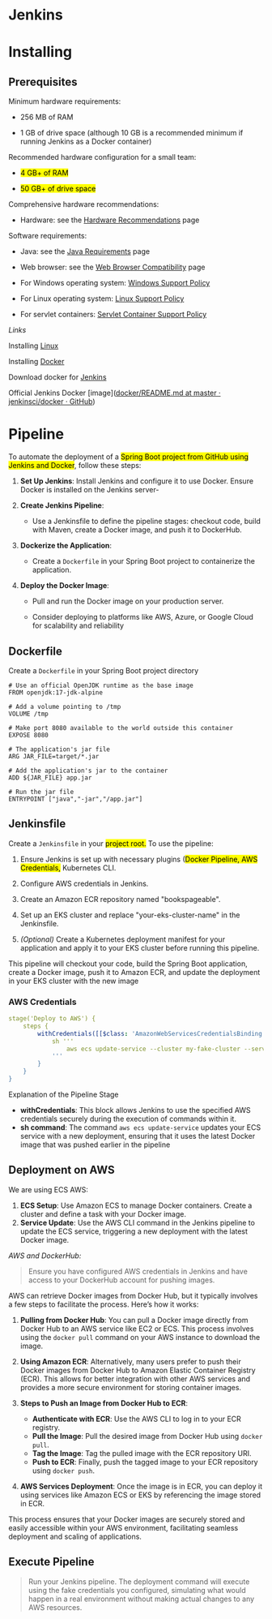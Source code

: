 # Jenkins

# Installing

## Prerequisites

Minimum hardware requirements:

- 256 MB of RAM

- 1 GB of drive space (although 10 GB is a recommended minimum if running
  Jenkins as a Docker container)

Recommended hardware configuration for a small team:

- <mark>4 GB+ of RAM</mark>

- <mark>50 GB+ of drive space</mark>

Comprehensive hardware recommendations:

- Hardware: see the [Hardware Recommendations](https://www.jenkins.io/doc/book/scaling/hardware-recommendations) page

Software requirements:

- Java: see the [Java Requirements](https://www.jenkins.io/doc/book/platform-information/support-policy-java/) page

- Web browser: see the [Web Browser Compatibility](https://www.jenkins.io/doc/administration/requirements/web-browsers/) page

- For Windows operating system: [Windows Support Policy](https://www.jenkins.io/doc/administration/requirements/windows/)

- For Linux operating system: [Linux Support Policy](https://www.jenkins.io/doc/book/platform-information/support-policy-linux/)

- For servlet containers: [Servlet Container Support Policy](https://www.jenkins.io/doc/book/platform-information/support-policy-servlet-containers/)

*Links*

Installing [Linux](https://www.jenkins.io/doc/book/installing/linux/)

Installing [Docker](https://www.jenkins.io/doc/book/installing/docker/)

Download docker for [Jenkins](https://hub.docker.com/r/jenkins/jenkins)

Official Jenkins Docker [image]([docker/README.md at master · jenkinsci/docker · GitHub](https://github.com/jenkinsci/docker/blob/master/README.md))



# Pipeline

To automate the deployment of a <mark>Spring Boot project from GitHub using Jenkins and Docker</mark>, follow these steps:

1. **Set Up Jenkins**: Install Jenkins and configure it to use Docker. Ensure Docker is installed on the Jenkins server-

2. **Create Jenkins Pipeline**:
   
   - Use a Jenkinsfile to define the pipeline stages: checkout code, build with Maven, create a Docker image, and push it to DockerHub.

3. **Dockerize the Application**:
   
   - Create a `Dockerfile` in your Spring Boot project to containerize the application.

4. **Deploy the Docker Image**:
   
   - Pull and run the Docker image on your production server.
   
   - Consider deploying to platforms like AWS, Azure, or Google Cloud for scalability and reliability

## Dockerfile

Create a `Dockerfile` in your Spring Boot project directory

```javadoclike
# Use an official OpenJDK runtime as the base image
FROM openjdk:17-jdk-alpine

# Add a volume pointing to /tmp
VOLUME /tmp

# Make port 8080 available to the world outside this container
EXPOSE 8080

# The application's jar file
ARG JAR_FILE=target/*.jar

# Add the application's jar to the container
ADD ${JAR_FILE} app.jar

# Run the jar file
ENTRYPOINT ["java","-jar","/app.jar"]
```

## Jenkinsfile

Create a `Jenkinsfile` in your <mark>project root.</mark> To use the pipeline:

1. Ensure Jenkins is set up with necessary plugins (<mark>Docker Pipeline, AWS Credentials,</mark> Kubernetes CLI.

2. Configure AWS credentials in Jenkins.

3. Create an Amazon ECR repository named "bookspageable".

4. Set up an EKS cluster and replace "your-eks-cluster-name" in the Jenkinsfile.

5. *(Optional)* Create a Kubernetes deployment manifest for your application and apply it to your EKS cluster before running this pipeline.

This pipeline will checkout your code, build the Spring Boot application, create a Docker image, push it to Amazon ECR, and update the deployment in your EKS cluster with the new image

### AWS Credentials

```yaml
stage('Deploy to AWS') {
    steps {
        withCredentials([[$class: 'AmazonWebServicesCredentialsBinding', credentialsId: 'fake-aws-credentials']]) {
            sh '''
                aws ecs update-service --cluster my-fake-cluster --service my-fake-service --force-new-deployment
            '''
        }
    }
}
```

Explanation of the Pipeline Stage

- **withCredentials**: This block allows Jenkins to use the specified AWS credentials securely during the execution of commands within it.
- **sh command**: The command `aws ecs update-service` updates your ECS service with a new deployment, ensuring that it uses the latest Docker image that was pushed earlier in the pipeline

## Deployment on AWS

We are using ECS AWS:

1. **ECS Setup**: Use Amazon ECS to manage Docker containers. Create a cluster and define a task with your Docker image.
2. **Service Update**: Use the AWS CLI command in the Jenkins pipeline to update the ECS service, triggering a new deployment with the latest Docker image.

*AWS and DockerHub:*

> Ensure you have configured AWS credentials in Jenkins and have access to your DockerHub account for pushing images. 

AWS can retrieve Docker images from Docker Hub, but it typically involves a few steps to facilitate the process. Here’s how it works:

1. **Pulling from Docker Hub**: You can pull a Docker image directly from Docker Hub to an AWS service like EC2 or ECS. This process involves using the `docker pull` command on your AWS instance to download the image.

2. **Using Amazon ECR**: Alternatively, many users prefer to push their Docker images from Docker Hub to Amazon Elastic Container Registry (ECR). This allows for better integration with other AWS services and provides a more secure environment for storing container images.

3. **Steps to Push an Image from Docker Hub to ECR**:
   
   - **Authenticate with ECR**: Use the AWS CLI to log in to your ECR registry.
   - **Pull the Image**: Pull the desired image from Docker Hub using `docker pull`.
   - **Tag the Image**: Tag the pulled image with the ECR repository URI.
   - **Push to ECR**: Finally, push the tagged image to your ECR repository using `docker push`.

4. **AWS Services Deployment**: Once the image is in ECR, you can deploy it using services like Amazon ECS or EKS by referencing the image stored in ECR.

This process ensures that your Docker images are securely stored and easily accessible within your AWS environment, facilitating seamless deployment and scaling of applications.

## Execute Pipeline

> Run your Jenkins pipeline. The deployment command will execute using the fake credentials you configured, simulating what would happen in a real environment without making actual changes to any AWS resources.
